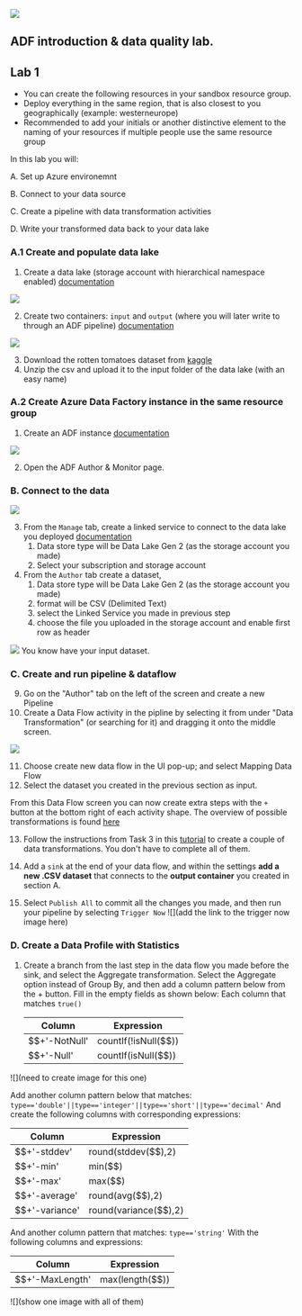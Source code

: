 ![](https://github.com/iuliaferoli/ADF_workshop/blob/master/img/banner.png?raw=true)

## ADF introduction & data quality lab.
## Lab 1


* You can create the following resources in your sandbox resource group.
* Deploy everything in the same region, that is also closest to you geographically (example: westerneurope)
* Recommended to add your initials or another distinctive element to the naming of your resources if multiple people use the same resource group

In this lab you will:

A. Set up Azure environemnt

B. Connect to your data source

C. Create a pipeline with data transformation activities

D. Write your transformed data back to your data lake

### A.1 Create and populate data lake

1. Create a data lake (storage account with hierarchical namespace enabled) [documentation](https://docs.microsoft.com/en-us/azure/storage/common/storage-account-create?tabs=azure-portal#create-a-storage-account)

![](https://github.com/iuliaferoli/ADF_workshop/blob/master/img/createstorage.PNG?raw=true)

2. Create two containers: `input` and `output` (where you will later write to through an ADF pipeline) [documentation](https://docs.microsoft.com/en-us/azure/data-factory/quickstart-create-data-factory-portal#create-a-blob-container)

![](https://github.com/iuliaferoli/ADF_workshop/blob/master/img/createcontainers.png?raw=true)    

3. Download the rotten tomatoes dataset from [kaggle](https://www.kaggle.com/ayushkalla1/rotten-tomatoes-movie-database/data?select=all_movie.csv)
4. Unzip the csv and upload it to the input folder of the data lake (with an easy name)
    
### A.2 Create Azure Data Factory instance in the same resource group
1. Create an ADF instance [documentation](https://docs.microsoft.com/en-us/azure/data-factory/quickstart-create-data-factory-portal#create-a-data-factory)

![](https://github.com/iuliaferoli/ADF_workshop/blob/master/img/createadf.PNG?raw=true)

2. Open the ADF Author & Monitor page.

### B. Connect to the data

![](https://github.com/iuliaferoli/ADF_workshop/blob/master/img/createinadf.png?raw=true)

3. From the `Manage` tab, create a linked service to connect to the data lake you deployed [documentation](https://docs.microsoft.com/en-us/azure/data-factory/quickstart-create-data-factory-portal#create-a-linked-service)
    1. Data store type will be Data Lake Gen 2 (as the storage account you made)
    2. Select your subscription and storage account
4. From the `Author` tab create a dataset, 
    1. Data store type will be Data Lake Gen 2 (as the storage account you made)
    2. format will be CSV (Delimited Text)
    3. select the Linked Service you made in previous step
    4. choose the file you uploaded in the storage account and enable first row as header
    
![](https://github.com/iuliaferoli/ADF_workshop/blob/master/img/createdataset.PNG?raw=true)
You know have your input dataset.

### C. Create and run pipeline & dataflow

9. Go on the "Author" tab on the left of the screen and create a new Pipeline
10. Create a Data Flow activity in the pipline by selecting it from under "Data Transformation" (or searching for it) and dragging it onto the middle screen.

![](https://github.com/iuliaferoli/ADF_workshop/blob/master/img/createdataflow.png?raw=true)

11. Choose create new data flow in the UI pop-up; and select Mapping Data Flow
12. Select the dataset you created in the previous section as input.

From this Data Flow screen you can now create extra steps with the ```+``` button at the bottom right of each activity shape. The overview of possible transformations is found [here](https://docs.microsoft.com/en-us/azure/data-factory/data-flow-transformation-overview)

13. Follow the instructions from Task 3 in this [tutorial](https://github.com/microsoft/ignite-learning-paths-training-data/tree/main/data30/demos#task-3-using-mapping-data-flow-transformation) to create a couple of data transformations. You don't have to complete all of them. 
    
14. Add a ```sink``` at the end of your data flow, and within the settings **add a new .CSV dataset** that connects to the **output container** you created in section A. 

15. Select ```Publish All``` to commit all the changes you made, and then run your pipeline by selecting ```Trigger Now```
![](add the link to the trigger now image here)
    
### D. Create a Data Profile with Statistics
1. Create a branch from the last step in the data flow you made before the sink, and select the Aggregate transformation. Select the Aggregate option instead of Group By, and then add a column pattern below from the + button. Fill in the empty fields as shown below:
Each column that matches ```true()```

   | Column  | Expression |
    | ------------- | ------------- |
    | $$+'-NotNull'  | countIf(!isNull($$))  |
    | $$+'-Null'   | countIf(isNull($$)) | 

![](need to create image for this one)

   Add another column pattern below that matches: ```type=='double'||type=='integer'||type=='short'||type=='decimal'```
   And create the following columns with corresponding expressions:

  | Column  | Expression |
   | ------------- | ------------- |
   | $$+'-stddev'  | round(stddev($$),2)  |
   | $$+'-min'   | min($$) | 
   | $$+'-max'   | max($$) |
   | $$+'-average'   | round(avg($$),2) |    
   | $$+'-variance'   | round(variance($$),2) |
    
And another column pattern that matches: ```type=='string'```
With the following columns and expressions:
      
  | Column  | Expression |
   | ------------- | ------------- |
   | $$+'-MaxLength'  | max(length($$))  |
   
![](show one image with all of them)




